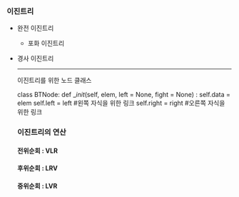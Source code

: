  ### 이진트리
  - 완전 이진트리
    - 포화 이진트리
  - 경사 이진트리

    ---
    이진트리를 위한 노드 클래스

    class BTNode:
        def __init_(self, elem, left = None, fight = None) :
            self.data = elem
            self.left = left #왼쪽 자식을 위한 링크
            self.right = right #오른쪽 자식을 위한 링크

    ### 이진트리의 연산

    #### 전위순회 : VLR

    #### 후위순회 : LRV

    #### 중위순회 : LVR

    
